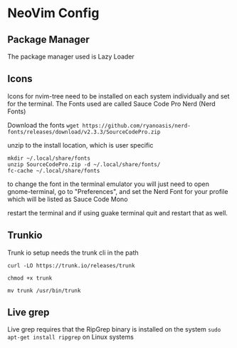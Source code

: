 # NeoVim Config

## Package Manager
The package manager used is Lazy Loader

## Icons
Icons for nvim-tree need to be installed on each system individually and set for the terminal. The Fonts used are called Sauce Code Pro Nerd (Nerd Fonts)

Download the fonts
```wget https://github.com/ryanoasis/nerd-fonts/releases/download/v2.3.3/SourceCodePro.zip```

unzip to the install location, which is user specific

```shell
mkdir ~/.local/share/fonts
unzip SourceCodePro.zip -d ~/.local/share/fonts/
fc-cache ~/.local/share/fonts
```

to change the font in the terminal emulator you will just need to open gnome-terminal, go to "Preferences", and set the Nerd Font for your profile which will be listed as Sauce Code Mono

restart the terminal and if using guake terminal quit and restart that as well.

## Trunkio
Trunk io setup needs the trunk cli in the path

```curl -LO https://trunk.io/releases/trunk```

```chmod +x trunk```

```mv trunk /usr/bin/trunk```

## Live grep
Live grep requires that the RipGrep binary is installed on the system
```sudo apt-get install ripgrep``` on Linux systems

